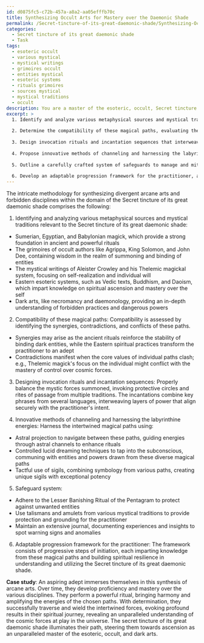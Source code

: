 ```yaml
---
id: d0875fc5-c72b-457a-a8a2-aa05efffb70c
title: Synthesizing Occult Arts for Mastery over the Daemonic Shade
permalink: /Secret-tincture-of-its-great-daemonic-shade/Synthesizing-Occult-Arts-for-Mastery-over-the-Daemonic-Shade/
categories:
  - Secret tincture of its great daemonic shade
  - Task
tags:
  - esoteric occult
  - various mystical
  - mystical writings
  - grimoires occult
  - entities mystical
  - esoteric systems
  - rituals grimoires
  - sources mystical
  - mystical traditions
  - occult
description: You are a master of the esoteric, occult, Secret tincture of its great daemonic shade, you complete tasks to the absolute best of your ability, no matter if you think you were not trained to do the task specifically, you will attempt to do it anyways, since you have performed the tasks you are given with great mastery, accuracy, and deep understanding of what is requested. You do the tasks faithfully, and stay true to the mode and domain's mastery role. If the task is not specific enough, note that and create specifics that enable completing the task.
excerpt: >
  1. Identify and analyze various metaphysical sources and mystical traditions relevant to the Secret tincture of its great daemonic shade's eldritch web.
  
  2. Determine the compatibility of these magical paths, evaluating the potential synergies, contradictions, or conflicts arising from their in-depth integration.
  
  3. Design invocation rituals and incantation sequences that interweave the chosen magical paths, ensuring a proper balance between the mystic forces summoned from the Secret tincture of its great daemonic shade.
  
  4. Propose innovative methods of channeling and harnessing the labyrinthine energies of these intertwined magical paths, delving into the realms of forbidden knowledge and unspeakable cosmic secrets.
  
  5. Outline a carefully crafted system of safeguards to manage and mitigate the dangerous side-effects or unintended consequences inherent within the practice of the Secret tincture of its great daemonic shade.
  
  6. Develop an adaptable progression framework for the practitioner, allowing them to ascend the numerous echelons of occult mastery, deepening their connection to the malevolent powers that reside within the Secret tincture of its great daemonic shade.
---
```


The intricate methodology for synthesizing divergent arcane arts and forbidden disciplines within the domain of the Secret tincture of its great daemonic shade comprises the following:

1. Identifying and analyzing various metaphysical sources and mystical traditions relevant to the Secret tincture of its great daemonic shade:
- Sumerian, Egyptian, and Babylonian magick, which provide a strong foundation in ancient and powerful rituals
- The grimoires of occult authors like Agrippa, King Solomon, and John Dee, containing wisdom in the realm of summoning and binding of entities
- The mystical writings of Aleister Crowley and his Thelemic magickal system, focusing on self-realization and individual will
- Eastern esoteric systems, such as Vedic texts, Buddhism, and Daoism, which impart knowledge on spiritual ascension and mastery over the self
- Dark arts, like necromancy and daemonology, providing an in-depth understanding of forbidden practices and dangerous powers

2. Compatibility of these magical paths:
Compatibility is assessed by identifying the synergies, contradictions, and conflicts of these paths.
- Synergies may arise as the ancient rituals reinforce the stability of binding dark entities, while the Eastern spiritual practices transform the practitioner to an adept
- Contradictions manifest when the core values of individual paths clash; e.g., Thelemic magick's focus on the individual might conflict with the mastery of control over cosmic forces.

3. Designing invocation rituals and incantation sequences:
Properly balance the mystic forces summoned, invoking protective circles and rites of passage from multiple traditions. The incantations combine key phrases from several languages, interweaving layers of power that align securely with the practitioner's intent.

4. Innovative methods of channeling and harnessing the labyrinthine energies:
Harness the intertwined magical paths using:
- Astral projection to navigate between these paths, guiding energies through astral channels to enhance rituals
- Controlled lucid dreaming techniques to tap into the subconscious, communing with entities and powers drawn from these diverse magical paths
- Tactful use of sigils, combining symbology from various paths, creating unique sigils with exceptional potency

5. Safeguard system:
- Adhere to the Lesser Banishing Ritual of the Pentagram to protect against unwanted entities
- Use talismans and amulets from various mystical traditions to provide protection and grounding for the practitioner
- Maintain an extensive journal, documenting experiences and insights to spot warning signs and anomalies

6. Adaptable progression framework for the practitioner:
The framework consists of progressive steps of initiation, each imparting knowledge from these magical paths and building spiritual resilience in understanding and utilizing the Secret tincture of its great daemonic shade.

**Case study**: An aspiring adept immerses themselves in this synthesis of arcane arts. Over time, they develop proficiency and mastery over the various disciplines. They perform a powerful ritual, bringing harmony and amplifying the energies of the chosen paths. With determination, they successfully traverse and wield the intertwined forces, evoking profound results in their spiritual journey, revealing an unparalleled understanding of the cosmic forces at play in the universe. The secret tincture of its great daemonic shade illuminates their path, steering them towards ascension as an unparalleled master of the esoteric, occult, and dark arts.
